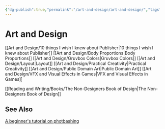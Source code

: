 ```yaml
---
{"dg-publish":true,"permalink":"/art-and-design/art-and-design/","tags":["Art","Design","landing"],"noteIcon":1}
---
```



# Art and Design

[[Art and Design/10 things I wish I knew about Publisher\|10 things I wish I knew about Publisher]]
[[Art and Design/Body Proportions\|Body Proportions]]
[[Art and Design/Gruvbox Colors\|Gruvbox Colors]]
[[Art and Design/Layout\|Layout]]
[[Art and Design/Practical Creativity\|Practical Creativity]]
[[Art and Design/Public Domain Art\|Public Domain Art]]
[[Art and Design/VFX and Visual Effects in Games\|VFX and Visual Effects in Games]]

[[Reading and Writing/Books/The Non-Designers Book of Design\|The Non-Designers Book of Design]]

## See Also

[A beginner's tutorial on photbashing](https://www.youtube.com/watch?v=GYrUzzS8SnE&feature=youtu.be)